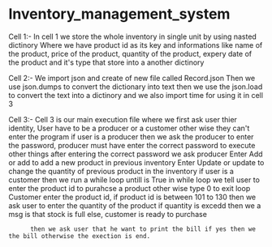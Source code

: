 # Inventory_management_system

Cell 1:- In cell 1 we store the whole inventory in single unit by using nasted dictinory 
          Where we have product id as its key and informations like name of the product, price of the product, quantity of the product, expery date of the product and it's type
          that store into a another dictinory 
          
Cell 2:- We import json and create of new file called Record.json
          Then we use json.dumps to convert the dictionary into text
          then we use the json.load to convert the text into a dictinory
          and we also import time for using it in cell 3

Cell 3:- Cell 3 is our main execution file where we first ask user thier identity, User have to be a producer or a customer other wise they can't enter the program
          if user is a producer
          then we ask the producer to enter the password, producer must have enter the correct password to execute other things
          after entering the correct password we ask producer
          Enter Add or add to add a new product in previous inventory
          Enter Update or update to change the quantity of previous product in the inventory
          if user is a customer 
          then we run a while loop untill is True
          in while loop we tell user to enter the product id to purahcse a product other wise type 0 to exit loop
          Customer enter the product id, if product id is between 101 to 130 
          then we ask user to enter the quantity of the product
          if quantity is excedd then we a msg is that stock is full
          else, customer is ready to purchase 
          
          then we ask user that he want to print the bill if yes then we the bill otherwise the exection is end. 
          
          
